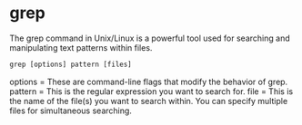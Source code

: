 # grep

The grep command in Unix/Linux is a powerful tool used for searching and manipulating text patterns within files.

```cmd
grep [options] pattern [files]
```
options = These are command-line flags that modify the behavior of grep. 
pattern = This is the regular expression you want to search for.
file = This is the name of the file(s) you want to search within. You can specify multiple files for simultaneous searching.
